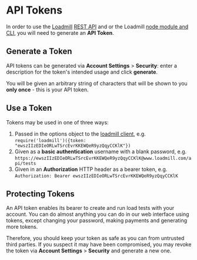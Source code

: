 # API Tokens

In order to use the [Loadmill](https://www.loadmill.com) [REST API](rest-api.html) and or the Loadmill [node module and CLI](https://www.npmjs.com/package/loadmill), you will need to generate an **API Token**.

## Generate a Token

API tokens can be generated via **Account Settings** > **Security**: enter a description for the token's intended usage and click **generate**.

You will be given an arbitrary string of characters that will be shown to you **only once** - this is your API token.

## Use a Token

Tokens may be used in one of three ways:

1. Passed in the options object to the [loadmill client](https://www.npmjs.com/package/loadmill), e.g. `require('loadmill')({token: "ewszIIzEDIeORLwTSrcEvrKKEWQeR9yzQqyCCKlK"})`
2. Given as a **basic authentication** username with a blank password, e.g. `https://ewszIIzEDIeORLwTSrcEvrKKEWQeR9yzQqyCCKlK@www.loadmill.com/api/tests`
3. Given in an **Authorization** HTTP header as a bearer token, e.g. `Authorization: Bearer ewszIIzEDIeORLwTSrcEvrKKEWQeR9yzQqyCCKlK`

## Protecting Tokens

An API token enables its bearer to create and run load tests with your account. You can do almost anything you can do in our web interface using tokens, except changing your password, making payments and generating more tokens.

Therefore, you should keep your token as safe as you can from untrusted third parties. If you suspect it may have been compromised, you may revoke the token via **Account Settings** > **Security** and generate a new one. 